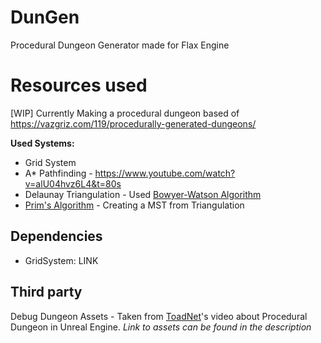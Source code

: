 # DunGen
Procedural Dungeon Generator made for Flax Engine

# Resources used
[WIP] Currently Making a procedural dungeon based of https://vazgriz.com/119/procedurally-generated-dungeons/

**Used Systems:**
- Grid System
- A* Pathfinding - https://www.youtube.com/watch?v=alU04hvz6L4&t=80s
- Delaunay Triangulation -  Used [Bowyer-Watson Algorithm](https://en.wikipedia.org/wiki/Bowyer%E2%80%93Watson_algorithm)
- [Prim's Algorithm](https://en.wikipedia.org/wiki/Prim's_algorithm) - Creating a MST from Triangulation

## Dependencies
- GridSystem: LINK

## Third party
Debug Dungeon Assets - Taken from [ToadNet](https://www.youtube.com/watch?v=EMH-dvfs4cQ&t=6685s)'s video about Procedural Dungeon in Unreal Engine. _Link to assets can be found in the description_
